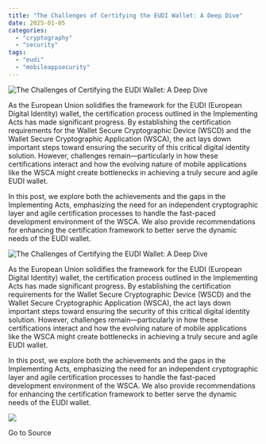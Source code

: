 ```yaml
---
title: "The Challenges of Certifying the EUDI Wallet: A Deep Dive"
date: 2025-01-05
categories: 
  - "cryptography"
  - "security"
tags: 
  - "eudi"
  - "mobileappsecurity"
---
```


![The Challenges of Certifying the EUDI Wallet: A Deep Dive](https://www.cryptomathic.com/hubfs/feat.%20img.%20%281%29-1.png)

As the European Union solidifies the framework for the EUDI (European Digital Identity) wallet, the certification process outlined in the Implementing Acts has made significant progress. By establishing the certification requirements for the Wallet Secure Cryptographic Device (WSCD) and the Wallet Secure Cryptographic Application (WSCA), the act lays down important steps toward ensuring the security of this critical digital identity solution. However, challenges remain—particularly in how these certifications interact and how the evolving nature of mobile applications like the WSCA might create bottlenecks in achieving a truly secure and agile EUDI wallet. 

In this post, we explore both the achievements and the gaps in the Implementing Acts, emphasizing the need for an independent cryptographic layer and agile certification processes to handle the fast-paced development environment of the WSCA. We also provide recommendations for enhancing the certification framework to better serve the dynamic needs of the EUDI wallet. 

![The Challenges of Certifying the EUDI Wallet: A Deep Dive](https://www.cryptomathic.com/hubfs/feat.%20img.%20%281%29-1.png)

As the European Union solidifies the framework for the EUDI (European Digital Identity) wallet, the certification process outlined in the Implementing Acts has made significant progress. By establishing the certification requirements for the Wallet Secure Cryptographic Device (WSCD) and the Wallet Secure Cryptographic Application (WSCA), the act lays down important steps toward ensuring the security of this critical digital identity solution. However, challenges remain—particularly in how these certifications interact and how the evolving nature of mobile applications like the WSCA might create bottlenecks in achieving a truly secure and agile EUDI wallet. 

In this post, we explore both the achievements and the gaps in the Implementing Acts, emphasizing the need for an independent cryptographic layer and agile certification processes to handle the fast-paced development environment of the WSCA. We also provide recommendations for enhancing the certification framework to better serve the dynamic needs of the EUDI wallet. 

![](https://track.hubspot.com/__ptq.gif?a=531679&k=14&r=https%3A%2F%2Fwww.cryptomathic.com%2Fblog%2Fthe-challenges-of-certifying-the-eudi-wallet-a-deep-dive&bu=https%253A%252F%252Fwww.cryptomathic.com%252Fblog&bvt=rss)

Go to Source
